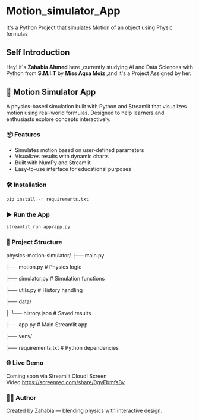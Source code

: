 # Motion_simulator_App
It's a Python Project that simulates Motion of an object using Physic formulas

## Self Introduction 

Hey! it's **Zahabia Ahmed** here ,currently studying AI and Data Sciences with Python from **S.M.I.T** by **Miss Aqsa Moiz** ,and it's a Project Assigned by her.

## 🚀 Motion Simulator App

A physics-based simulation built with Python and Streamlit that visualizes motion using real-world formulas. Designed to help learners and enthusiasts explore concepts interactively.

### 📦 Features
- Simulates motion based on user-defined parameters
- Visualizes results with dynamic charts
- Built with NumPy and Streamlit
- Easy-to-use interface for educational purposes

### 🛠 Installation
```bash
pip install -r requirements.txt
```

### ▶️ Run the App
```bash
streamlit run app/app.py
```

### 📁 Project Structure
physics-motion-simulator/
├── main.py

├── motion.py # Physics logic 

├── simulator.py # Simulation functions

├── utils.py # History handling

├── data/

│ └── history.json # Saved results

├── app.py # Main Streamlit app

├── venv/

├── requirements.txt # Python dependencies




### 🌐 Live Demo
Coming soon via Streamlit Cloud!
Screen Video:https://screenrec.com/share/0gyFbmfsBv

### 👩‍💻 Author
Created by Zahabia — blending physics with interactive design.
